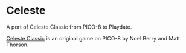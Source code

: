# Celeste

A port of Celeste Classic from PICO-8 to Playdate.

[Celeste Classic](https://mattmakesgames.itch.io/celesteclassic) is an original game on PICO-8 by Noel Berry and Matt Thorson.